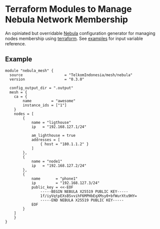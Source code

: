 # Terraform Modules to Manage Nebula Network Membership

An opiniated but overridable [Nebula](https://github.com/slackhq/nebula) configuration generator for managing nodes membership using [terraform](https://github.com/hashicorp/terraform). See [examples](./examples/) for input variable reference.

## Example

```hcl
module "nebula_mesh" {
  source                   = "TelkomIndonesia/mesh/nebula"
  version                  = "0.3.0"
  
  config_output_dir = ".output"
  mesh = {
    ca = {
        name         = "awesome"
        instance_ids = ["1"]
    }
    nodes = [
        {
            name = "ligthouse"
            ip   = "192.168.127.1/24"

            am_lighthouse = true
            addresses = [
                { host = "180.1.1.2" }
            ]
        },
        {
            name = "node1"
            ip   = "192.168.127.2/24"
        },
        {
            name       = "phone1"
            ip         = "192.168.127.3/24"
            public_key = <<-EOF
                -----BEGIN NEBULA X25519 PUBLIC KEY-----
                1f/iyVqtpEXsBSvvihF6MPHbEqXMsy0+bfWurXtu9HY=
                -----END NEBULA X25519 PUBLIC KEY-----
            EOF
        }
    ]
    }
}
```
